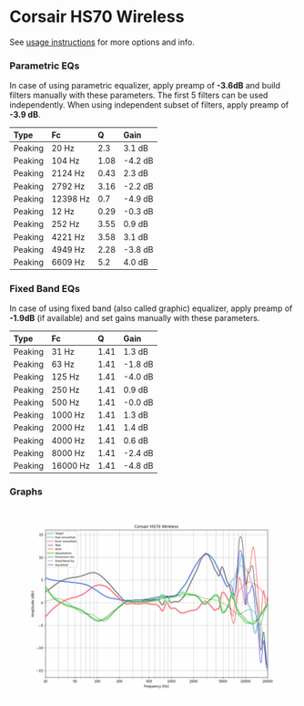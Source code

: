 # Corsair HS70 Wireless
See [usage instructions](https://github.com/jaakkopasanen/AutoEq#usage) for more options and info.

### Parametric EQs
In case of using parametric equalizer, apply preamp of **-3.6dB** and build filters manually
with these parameters. The first 5 filters can be used independently.
When using independent subset of filters, apply preamp of **-3.9 dB**.

| Type    | Fc       |    Q | Gain    |
|:--------|:---------|:-----|:--------|
| Peaking | 20 Hz    | 2.3  | 3.1 dB  |
| Peaking | 104 Hz   | 1.08 | -4.2 dB |
| Peaking | 2124 Hz  | 0.43 | 2.3 dB  |
| Peaking | 2792 Hz  | 3.16 | -2.2 dB |
| Peaking | 12398 Hz | 0.7  | -4.9 dB |
| Peaking | 12 Hz    | 0.29 | -0.3 dB |
| Peaking | 252 Hz   | 3.55 | 0.9 dB  |
| Peaking | 4221 Hz  | 3.58 | 3.1 dB  |
| Peaking | 4949 Hz  | 2.28 | -3.8 dB |
| Peaking | 6609 Hz  | 5.2  | 4.0 dB  |

### Fixed Band EQs
In case of using fixed band (also called graphic) equalizer, apply preamp of **-1.9dB**
(if available) and set gains manually with these parameters.

| Type    | Fc       |    Q | Gain    |
|:--------|:---------|:-----|:--------|
| Peaking | 31 Hz    | 1.41 | 1.3 dB  |
| Peaking | 63 Hz    | 1.41 | -1.8 dB |
| Peaking | 125 Hz   | 1.41 | -4.0 dB |
| Peaking | 250 Hz   | 1.41 | 0.9 dB  |
| Peaking | 500 Hz   | 1.41 | -0.0 dB |
| Peaking | 1000 Hz  | 1.41 | 1.3 dB  |
| Peaking | 2000 Hz  | 1.41 | 1.4 dB  |
| Peaking | 4000 Hz  | 1.41 | 0.6 dB  |
| Peaking | 8000 Hz  | 1.41 | -2.4 dB |
| Peaking | 16000 Hz | 1.41 | -4.8 dB |

### Graphs
![](./Corsair%20HS70%20Wireless.png)